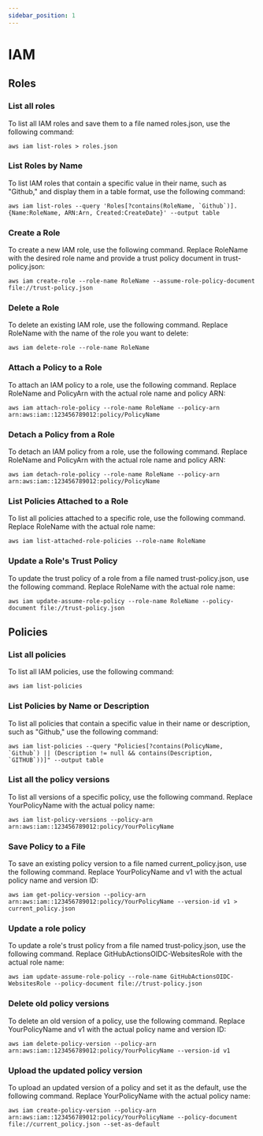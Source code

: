 ```yaml
---
sidebar_position: 1
---
```


# IAM

## Roles

### List all roles

To list all IAM roles and save them to a file named roles.json, use the following command:

```
aws iam list-roles > roles.json
```

### List Roles by Name

To list IAM roles that contain a specific value in their name, such as "Github," and display them in a table format, use the following command:

```
aws iam list-roles --query 'Roles[?contains(RoleName, `Github`)].{Name:RoleName, ARN:Arn, Created:CreateDate}' --output table
```

### Create a Role

To create a new IAM role, use the following command. Replace RoleName with the desired role name and provide a trust policy document in trust-policy.json:

```
aws iam create-role --role-name RoleName --assume-role-policy-document file://trust-policy.json
```

### Delete a Role

To delete an existing IAM role, use the following command. Replace RoleName with the name of the role you want to delete:

```
aws iam delete-role --role-name RoleName
```

### Attach a Policy to a Role

To attach an IAM policy to a role, use the following command. Replace RoleName and PolicyArn with the actual role name and policy ARN:

```
aws iam attach-role-policy --role-name RoleName --policy-arn arn:aws:iam::123456789012:policy/PolicyName
```

### Detach a Policy from a Role

To detach an IAM policy from a role, use the following command. Replace RoleName and PolicyArn with the actual role name and policy ARN:

```
aws iam detach-role-policy --role-name RoleName --policy-arn arn:aws:iam::123456789012:policy/PolicyName
```

### List Policies Attached to a Role

To list all policies attached to a specific role, use the following command. Replace RoleName with the actual role name:

```
aws iam list-attached-role-policies --role-name RoleName
```

### Update a Role's Trust Policy

To update the trust policy of a role from a file named trust-policy.json, use the following command. Replace RoleName with the actual role name:

```
aws iam update-assume-role-policy --role-name RoleName --policy-document file://trust-policy.json
```

## Policies

### List all policies

To list all IAM policies, use the following command:

```
aws iam list-policies
```

### List Policies by Name or Description

To list all policies that contain a specific value in their name or description, such as "Github," use the following command:

```
aws iam list-policies --query "Policies[?contains(PolicyName, `Github`) || (Description != null && contains(Description, `GITHUB`))]" --output table
```

### List all the policy versions

To list all versions of a specific policy, use the following command. Replace YourPolicyName with the actual policy name:

```
aws iam list-policy-versions --policy-arn arn:aws:iam::123456789012:policy/YourPolicyName
```

### Save Policy to a File

To save an existing policy version to a file named current_policy.json, use the following command. Replace YourPolicyName and v1 with the actual policy name and version ID:

```
aws iam get-policy-version --policy-arn arn:aws:iam::123456789012:policy/YourPolicyName --version-id v1 > current_policy.json
```

### Update a role policy

To update a role's trust policy from a file named trust-policy.json, use the following command. Replace GitHubActionsOIDC-WebsitesRole with the actual role name:

```
aws iam update-assume-role-policy --role-name GitHubActionsOIDC-WebsitesRole --policy-document file://trust-policy.json
```

### Delete old policy versions

To delete an old version of a policy, use the following command. Replace YourPolicyName and v1 with the actual policy name and version ID:

```
aws iam delete-policy-version --policy-arn arn:aws:iam::123456789012:policy/YourPolicyName --version-id v1
```

### Upload the updated policy version

To upload an updated version of a policy and set it as the default, use the following command. Replace YourPolicyName with the actual policy name:

```
aws iam create-policy-version --policy-arn arn:aws:iam::123456789012:policy/YourPolicyName --policy-document file://current_policy.json --set-as-default
```
